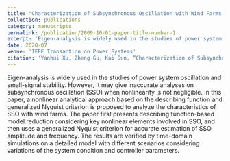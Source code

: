 ```yaml
---
title: "Characterization of Subsynchronous Oscillation with Wind Farms Using Describing Function and Generalized Nyquist Criterion"
collection: publications
category: manuscripts
permalink: /publication/2009-10-01-paper-title-number-1
excerpt: 'Eigen-analysis is widely used in the studies of power system oscillation and small-signal stability. However, it may give inaccurate analyses on subsynchronous oscillation (SSO) when nonlinearity is not negligible. In this paper, a nonlinear analytical approach based on the describing function and generalized Nyquist criterion is proposed to analyze the characteristics of SSO with wind farms. The paper first presents describing function-based model reduction considering key nonlinear elements involved in SSO, and then uses a generalized Nyquist criterion for accurate estimation of SSO amplitude and frequency. The results are verified by time-domain simulations on a detailed model with different scenarios considering variations of the system condition and controller parameters.'
date: 2020-07
venue: 'IEEE Transaction on Power Systems'
citation: 'Yanhui Xu, Zheng Gu, Kai Sun, “Characterization of Subsynchronous Oscillation with Wind Farms Using Describing Function and Generalized Nyquist Criterion,’’ IEEE Transaction on Power Systems, vol.35, No.4, pp. 2783-2793, Jul. 2020.'
---
```


Eigen-analysis is widely used in the studies of power system oscillation and small-signal stability. However, it may give inaccurate analyses on subsynchronous oscillation (SSO) when nonlinearity is not negligible. In this paper, a nonlinear analytical approach based on the describing function and generalized Nyquist criterion is proposed to analyze the characteristics of SSO with wind farms. The paper first presents describing function-based model reduction considering key nonlinear elements involved in SSO, and then uses a generalized Nyquist criterion for accurate estimation of SSO amplitude and frequency. The results are verified by time-domain simulations on a detailed model with different scenarios considering variations of the system condition and controller parameters.
